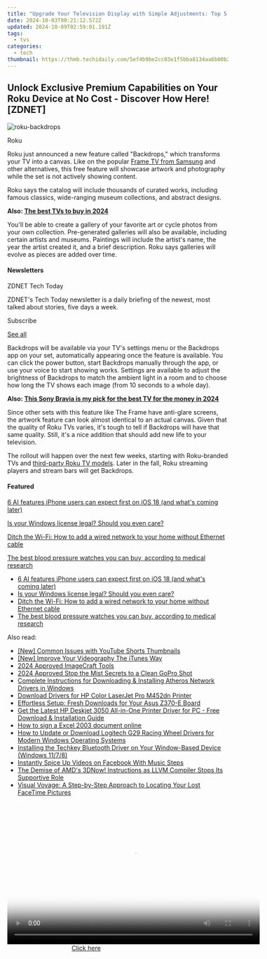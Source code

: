 ```yaml
---
title: "Upgrade Your Television Display with Simple Adjustments: Top 5 Settings to Elevate Picture Quality"
date: 2024-10-03T00:21:12.572Z
updated: 2024-10-09T02:59:01.191Z
tags:
  - tvs
categories:
  - tech
thumbnail: https://thmb.techidaily.com/5ef4b9be2cc03e1f5bba8134aa6b00b2355f4bf8946df71748d869f7b05769b2.jpg
---
```


## Unlock Exclusive Premium Capabilities on Your Roku Device at No Cost - Discover How Here![ZDNET]

![roku-backdrops](https://www.zdnet.com/a/img/resize/ab06e5d79937bcd994ea807e04aece8be4cc8f5c/2024/09/04/03fa9e7c-68b9-43c6-ba8d-3958f358f014/backdrops-lifestyle-person.jpg?auto=webp&width=1280)

Roku

Roku just announced a new feature called "Backdrops," which transforms your TV into a canvas. Like on the popular [Frame TV from Samsung](https://www.zdnet.com/home-and-office/home-entertainment/samsung-frame-tv-2024-vs-2023-comparing-the-key-differences/) and other alternatives, this free feature will showcase artwork and photography while the set is not actively showing content.

Roku says the catalog will include thousands of curated works, including famous classics, wide-ranging museum collections, and abstract designs.

**Also: [The best TVs to buy in 2024](https://www.zdnet.com/home-and-office/home-entertainment/best-tv/)**

You'll be able to create a gallery of your favorite art or cycle photos from your own collection. Pre-generated galleries will also be available, including certain artists and museums. Paintings will include the artist's name, the year the artist created it, and a brief description. Roku says galleries will evolve as pieces are added over time. 

#### Newsletters

ZDNET Tech Today

ZDNET's Tech Today newsletter is a daily briefing of the newest, most talked about stories, five days a week.

 Subscribe

[See all](https://www.zdnet.com/newsletters/)

Backdrops will be available via your TV's settings menu or the Backdrops app on your set, automatically appearing once the feature is available. You can click the power button, start Backdrops manually through the app, or use your voice to start showing works. Settings are available to adjust the brightness of Backdrops to match the ambient light in a room and to choose how long the TV shows each image (from 10 seconds to a whole day).

**Also: [This Sony Bravia is my pick for the best TV for the money in 2024](https://www.zdnet.com/home-and-office/home-entertainment/this-sony-bravia-is-my-pick-for-the-best-tv-for-the-money-in-2024-and-its-on-sale-for-labor-day/)**

Since other sets with this feature like The Frame have anti-glare screens, the artwork feature can look almost identical to an actual canvas. Given that the quality of Roku TVs varies, it's tough to tell if Backdrops will have that same quality. Still, it's a nice addition that should add new life to your television.

The rollout will happen over the next few weeks, starting with Roku-branded TVs and [third-party Roku TV models](https://www.zdnet.com/home-and-office/home-entertainment/best-roku-tvs/#link={). Later in the fall, Roku streaming players and stream bars will get Backdrops.

#### Featured

[6 AI features iPhone users can expect first on iOS 18 (and what's coming later)](https://www.zdnet.com/article/6-ai-features-iphone-users-can-expect-first-on-ios-18-and-whats-coming-later/ "6 AI features iPhone users can expect first on iOS 18 (and what's coming later)")

[Is your Windows license legal? Should you even care?](https://www.zdnet.com/article/is-your-windows-license-legal-should-you-even-care/ "Is your Windows license legal? Should you even care?")

[Ditch the Wi-Fi: How to add a wired network to your home without Ethernet cable](https://www.zdnet.com/article/ditch-the-wi-fi-how-to-add-a-wired-network-to-your-home-without-ethernet-cable/ "Ditch the Wi-Fi: How to add a wired network to your home without Ethernet cable")

[The best blood pressure watches you can buy, according to medical research](https://www.zdnet.com/article/best-blood-pressure-watch/ "The best blood pressure watches you can buy, according to medical research")

* [6 AI features iPhone users can expect first on iOS 18 (and what's coming later)](https://www.zdnet.com/article/6-ai-features-iphone-users-can-expect-first-on-ios-18-and-whats-coming-later/ "6 AI features iPhone users can expect first on iOS 18 (and what's coming later)")
* [Is your Windows license legal? Should you even care?](https://www.zdnet.com/article/is-your-windows-license-legal-should-you-even-care/ "Is your Windows license legal? Should you even care?")
* [Ditch the Wi-Fi: How to add a wired network to your home without Ethernet cable](https://www.zdnet.com/article/ditch-the-wi-fi-how-to-add-a-wired-network-to-your-home-without-ethernet-cable/ "Ditch the Wi-Fi: How to add a wired network to your home without Ethernet cable")
* [The best blood pressure watches you can buy, according to medical research](https://www.zdnet.com/article/best-blood-pressure-watch/ "The best blood pressure watches you can buy, according to medical research")

<ins class="adsbygoogle"
     style="display:block"
     data-ad-format="autorelaxed"
     data-ad-client="ca-pub-7571918770474297"
     data-ad-slot="1223367746"></ins>

<ins class="adsbygoogle"
     style="display:block"
     data-ad-client="ca-pub-7571918770474297"
     data-ad-slot="8358498916"
     data-ad-format="auto"
     data-full-width-responsive="true"></ins>

<span class="atpl-alsoreadstyle">Also read:</span>
<div><ul>
<li><a href="https://youtube-video-recordings.techidaily.com/new-common-issues-with-youtube-shorts-thumbnails/"><u>[New] Common Issues with YouTube Shorts Thumbnails</u></a></li>
<li><a href="https://screen-sharing-recording.techidaily.com/new-improve-your-videography-the-itunes-way/"><u>[New] Improve Your Videography The iTunes Way</u></a></li>
<li><a href="https://youtube-help.techidaily.com/2024-approved-imagecraft-tools/"><u>2024 Approved ImageCraft Tools</u></a></li>
<li><a href="https://fox-glue.techidaily.com/2024-approved-stop-the-mist-secrets-to-a-clean-gopro-shot/"><u>2024 Approved Stop the Mist Secrets to a Clean GoPro Shot</u></a></li>
<li><a href="https://hardware-help.techidaily.com/complete-instructions-for-downloading-and-installing-atheros-network-drivers-in-windows/"><u>Complete Instructions for Downloading & Installing Atheros Network Drivers in Windows</u></a></li>
<li><a href="https://hardware-updates.techidaily.com/download-drivers-for-hp-color-laserjet-pro-m452dn-printer/"><u>Download Drivers for HP Color LaserJet Pro M452dn Printer</u></a></li>
<li><a href="https://hardware-updates.techidaily.com/effortless-setup-fresh-downloads-for-your-asus-z370-e-board/"><u>Effortless Setup: Fresh Downloads for Your Asus Z370-E Board</u></a></li>
<li><a href="https://hardware-updates.techidaily.com/get-the-latest-hp-deskjet-3050-all-in-one-printer-driver-for-pc-free-download-and-installation-guide/"><u>Get the Latest HP Deskjet 3050 All-in-One Printer Driver for PC - Free Download & Installation Guide</u></a></li>
<li><a href="https://blog-min.techidaily.com/how-to-sign-a-excel-2003-document-online-by-ldigisigner-sign-a-excel-sign-a-excel/"><u>How to sign a Excel 2003 document online</u></a></li>
<li><a href="https://hardware-updates.techidaily.com/how-to-update-or-download-logitech-g29-racing-wheel-drivers-for-modern-windows-operating-systems/"><u>How to Update or Download Logitech G29 Racing Wheel Drivers for Modern Windows Operating Systems</u></a></li>
<li><a href="https://hardware-updates.techidaily.com/installing-the-techkey-bluetooth-driver-on-your-window-based-device-windows-1178/"><u>Installing the Techkey Bluetooth Driver on Your Window-Based Device (Windows 11/7/8)</u></a></li>
<li><a href="https://facebook-clips.techidaily.com/instantly-spice-up-videos-on-facebook-with-music-steps/"><u>Instantly Spice Up Videos on Facebook With Music Steps</u></a></li>
<li><a href="https://hardware-updates.techidaily.com/the-demise-of-amds-3dnow-instructions-as-llvm-compiler-stops-its-supportive-role/"><u>The Demise of AMD's 3DNow! Instructions as LLVM Compiler Stops Its Supportive Role</u></a></li>
<li><a href="https://fox-that.techidaily.com/visual-voyage-a-step-by-step-approach-to-locating-your-lost-facetime-pictures/"><u>Visual Voyage: A Step-by-Step Approach to Locating Your Lost FaceTime Pictures</u></a></li>
</ul></div>

<!-- affiliate ads begin -->
<span id="1160850">
					<video width="576" height="324" style="cursor:pointer"
           poster="//a.impactradius-go.com/display-clicktoplayimage/1160850.png"
           onclick="if(!this.playClicked){this.play();this.setAttribute('controls',true);this.playClicked=true;}">
	   <source src="//a.impactradius-go.com/display-ad/14559-1160850">
	   <img src="//a.impactradius-go.com/display-clicktoplayimage/1160850.png" style="border: none; height: 100%; width: 100%; object-fit: contain">
	</video>
	<div style="width:360px;text-align:center"><a href="javascript:window.open(decodeURIComponent('https%3A%2F%2Fpropmoneyinc.pxf.io%2Fc%2F5597632%2F1160850%2F14559'), '_blank');void(0);">Click here</a></div>
</span>
<img height="0" width="0" src="https://imp.pxf.io/i/5597632/1160850/14559" style="position:absolute;visibility:hidden;" border="0" />
<!-- affiliate ads end -->

